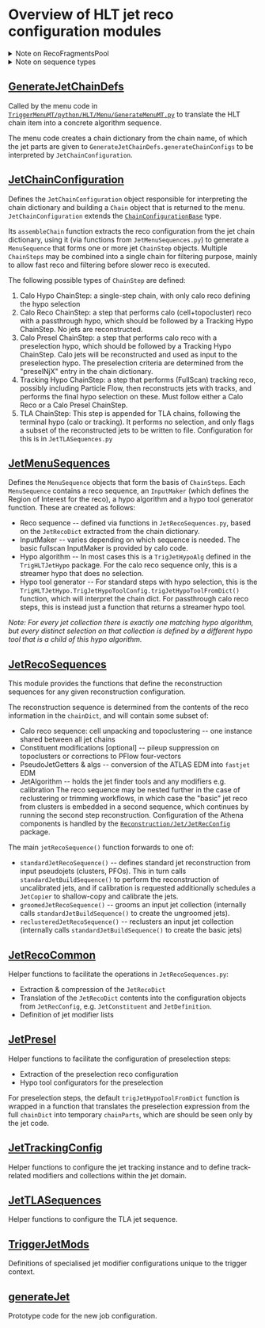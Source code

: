 Overview of HLT jet reco configuration modules
=====

<details>
<summary>Note on RecoFragmentsPool</summary>

As an intermediate step before the new job configuration (see https://atlassoftwaredocs.web.cern.ch/guides/ca_configuration/) is fully adopted, the [`RecoFragmentsPool`](https://gitlab.cern.ch/atlas/athena/-/blob/master/Trigger/TriggerCommon/TriggerMenuMT/python/HLT/Menu/MenuComponents.py) construct is used to avoid duplication of algorithms within AlgSequences. This is used as follows. Wherever a function returning a sequence is called, the call should be made through the following expression:
```
mySequence = RecoFragmentsPool.retrieve( seqGenerator, configFlags, **kwargs )
```
where `seqGenerator` is a function that will return the desired sequence type, and must receive a one positional argument (`configFlags`) and an arbitrary number of keyword arguments (`**kwargs`). Internally, `RecoFragmentsPool` will cache the result, mapping it to the input arguments. Consequently, the kwargs must be hashable types (basically, no dicts). In the jet trigger configuration code, we frequently use the `**` operator to convert between dicts and kwargs.

</details>

<details>
<summary>Note on sequence types</summary>

The trigger algorithm sequencing is controlled by sequences and filter algorithms. For a more detailed description of how this functions, see e.g. [these slides](https://cds.cern.ch/record/2642559?ln=en).

Essentially, two types of sequence are used:
* parOR: executes all children in parallel and returns the result of an OR over these as its filter decision -- used for reco algorithms
* seqAND: executes all children in sequence and returns the result of an AND over these as its filter decision -- used to activate/deactivate subsequences.
An algorithm may be a child of multiple sequences, but will only execute once.

These are used as depicted in the diagram below. Each step is built with an OR that executes all filters for the step (e.g. these could be electron & muon legs of an e/mu chain). The filters return a pass/fail decision based on preceding hypos. Then the main OR attempts to execute all substeps in parallel. The same filter algorithms are placed in ANDs within each substep, so they block execution if the filter criterion failed (Filter A). Results from the hypos are passed to the next step.

```mermaid
graph LR;

  topAND[Step 1 AND]:::and --> prefiltOR[Prefilter OR]:::or

  subgraph step1[Step 1]

    prefiltOR --> filtA(Filter A):::filterfail
    prefiltOR --> filtB(Filter B):::filterpass

    topAND --> stepOR[Main OR]:::or
    stepOR --> seqA[AND A]:::and
    stepOR --> seqB[AND B]:::and

    subgraph Substep A
      seqA --> filtA2(Filter A):::filterfail
      filtA2 -.->|blocks| orA[OR A]:::or
      orA -.->recoA([Reco A]):::reco
      orA -.-> hypoA([Hypo A]):::hypo
    end
  
    subgraph Substep B
      seqB --> filtB2(Filter B):::filterpass
      filtB2 --> orB[OR B]:::or
      orB --> recoB([Reco B]):::reco
      orB --> hypoB([Hypo B]):::hypo
    end
  
  end

  classDef filterpass fill:#0d0;
  classDef filterfail fill:#d00;

  classDef reco fill:#ffa;
  classDef hypo fill:#faa;
  
  classDef or fill:#0ff;
  classDef and fill:#f0f;
```

This scheduling is basically handled by menu construction. As a rule of thumb, we use a `seqAND` as the basis for every `MenuSequence`, and `parOR` for all reconstruction sequences.

</details>

[GenerateJetChainDefs](../GenerateJetChainDefs.py)
-----

Called by the menu code in [`TriggerMenuMT/python/HLT/Menu/GenerateMenuMT.py`](../../Menu/GenerateMenuMT.py) to translate the HLT chain item into a concrete algorithm sequence.

The menu code creates a chain dictionary from the chain name, of which the jet parts are given to `GenerateJetChainDefs.generateChainConfigs` to be interpreted by `JetChainConfiguration`.

[JetChainConfiguration](../JetChainConfiguration.py)
-----

Defines the `JetChainConfiguration` object responsible for interpreting the chain dictionary and building a `Chain` object that is returned to the menu. `JetChainConfiguration` extends the [`ChainConfigurationBase`](../../Config/ChainConfigurationBase.py) type.

Its `assembleChain` function extracts the reco configuration from the jet chain dictionary, using it (via functions from `JetMenuSequences.py`) to generate a `MenuSequence` that forms one or more jet `ChainStep` objects. Multiple `ChainSteps` may be combined into a single chain for filtering purpose, mainly to allow fast reco and filtering before slower reco is executed.

The following possible types of `ChainStep` are defined:
1. Calo Hypo ChainStep: a single-step chain, with only calo reco defining the hypo selection
2. Calo Reco ChainStep: a step that performs calo (cell+topocluster) reco with a passthrough hypo, which should be followed by a Tracking Hypo ChainStep. No jets are reconstructed.
3. Calo Presel ChainStep: a step that performs calo reco with a preselection hypo, which should be followed by a Tracking Hypo ChainStep. Calo jets will be reconstructed and used as input to the preselection hypo. The preselection criteria are determined from the "preselNjX" entry in the chain dictionary.
4. Tracking Hypo ChainStep: a step that performs (FullScan) tracking reco, possibly including Particle Flow, then reconstructs jets with tracks, and performs the final hypo selection on these. Must follow either a Calo Reco or a Calo Presel ChainStep.
5. TLA ChainStep: This step is appended for TLA chains, following the terminal hypo (calo or tracking). It performs no selection, and only flags a subset of the reconstructed jets to be written to file. Configuration for this is in `JetTLASequences.py`

[JetMenuSequences](../JetMenuSequences.py)
-----

Defines the `MenuSequence` objects that form the basis of `ChainSteps`. Each `MenuSequence` contains a reco sequence, an `InputMaker` (which defines the Region of Interest for the reco), a hypo algorithm and a hypo tool generator function. These are created as follows:
* Reco sequence -- defined via functions in `JetRecoSequences.py`, based on the `JetRecoDict` extracted from the chain dictionary.
* InputMaker -- varies depending on which sequence is needed. The basic fullscan InputMaker is provided by calo code.
* Hypo algorithm -- In most cases this is a `TrigJetHypoAlg` defined in the `TrigHLTJetHypo` package. For the calo reco sequence only, this is a streamer hypo that does no selection.
* Hypo tool generator -- For standard steps with hypo selection, this is the `TrigHLTJetHypo.TrigJetHypoToolConfig.trigJetHypoToolFromDict()` function, which will interpret the chain dict. For passthrough calo reco steps, this is instead just a function that returns a streamer hypo tool.

*Note: For every jet collection there is exactly one matching hypo algorithm, but every distinct selection on that collection is defined by a different hypo tool that is a child of this hypo algorithm.*

[JetRecoSequences](../JetRecoSequences.py)
-----

This module provides the functions that define the reconstruction sequences for any given reconstruction configuration.

The reconstruction sequence is determined from the contents of the reco information in the `chainDict`, and will contain some subset of:
* Calo reco sequence: cell unpacking and topoclustering -- one instance shared between all jet chains
* Constituent modifications [optional] -- pileup suppression on topoclusters or corrections to PFlow four-vectors
* PseudoJetGetters & algs -- conversion of the ATLAS EDM into `fastjet` EDM
* JetAlgorithm -- holds the jet finder tools and any modifiers e.g. calibration
The reco sequence may be nested further in the case of reclustering or trimming workflows, in which case the "basic" jet reco from clusters is embedded in a second sequence, which continues by running the second step reconstruction.
Configuration of the Athena components is handled by the [`Reconstruction/Jet/JetRecConfig`](../../../../../../../Reconstruction/Jet/JetRecConfig) package.

The main `jetRecoSequence()` function forwards to one of:
* `standardJetRecoSequence()` -- defines standard jet reconstruction from input pseudojets (clusters, PFOs). This in turn calls `standardJetBuildSequence()` to perform the reconstruction of uncalibrated jets, and if calibration is requested additionally schedules a `JetCopier` to shallow-copy and calibrate the jets.
* `groomedJetRecoSequence()` -- grooms an input jet collection (internally calls `standardJetBuildSequence()` to create the ungroomed jets).
* `reclusteredJetRecoSequence()` -- reclusters an input jet collection (internally calls `standardJetBuildSequence()` to create the basic jets)

[JetRecoCommon](../JetRecoCommon.py)
-----

Helper functions to facilitate the operations in `JetRecoSequences.py`:
* Extraction & compression of the `JetRecoDict`
* Translation of the `JetRecoDict` contents into the configuration objects from `JetRecConfig`, e.g. `JetConstituent` and `JetDefinition`.
* Definition of jet modifier lists

[JetPresel](../JetPresel.py)
-----

Helper functions to facilitate the configuration of preselection steps:
* Extraction of the preselection reco configuration
* Hypo tool configurators for the preselection

For preselection steps, the default `trigJetHypoToolFromDict` function is wrapped in a function that translates the preselection expression from the full `chainDict` into temporary `chainParts`, which are should be seen only by the jet code.

[JetTrackingConfig](../JetTrackingConfig.py)
-----

Helper functions to configure the jet tracking instance and to define track-related modifiers and collections within the jet domain.

[JetTLASequences](../JetTLASequences.py)
-----

Helper functions to configure the TLA jet sequence.

[TriggerJetMods](../TriggerJetMods.py)
-----

Definitions of specialised jet modifier configurations unique to the trigger context.

[generateJet](../generateJet.py)
-----

Prototype code for the new job configuration.

